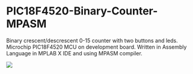 # PIC18F4520-Binary-Counter-MPASM
Binary crescent/descrescent 0-15 counter with two buttons and leds. Microchip PIC18F4520 MCU on development board. Written in Assembly Language in MPLAB X IDE and using MPASM compiler.

![](https://github.com/MrFMach/PIC18F4520-Binary-Counter-MPASM/blob/main/media/counter.GIF)

